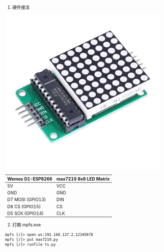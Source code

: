1.  硬件接法  

![img](img/1.jpg)

Wemos D1-ESP8266    | max7219 8x8 LED Matrix
---------------- | ----------------------
5V               | VCC
GND              | GND
D7 MOSI (GPIO13) | DIN
D8 CS (GPIO15)   | CS
D5 SCK (GPIO14)  | CLK

2. 打開 mpfs.exe  
```
mpfs [/]> open ws:192.168.137.2,12345678
mpfs [/]> put max7219.py
mpfs [/]> runfile ts.py
```